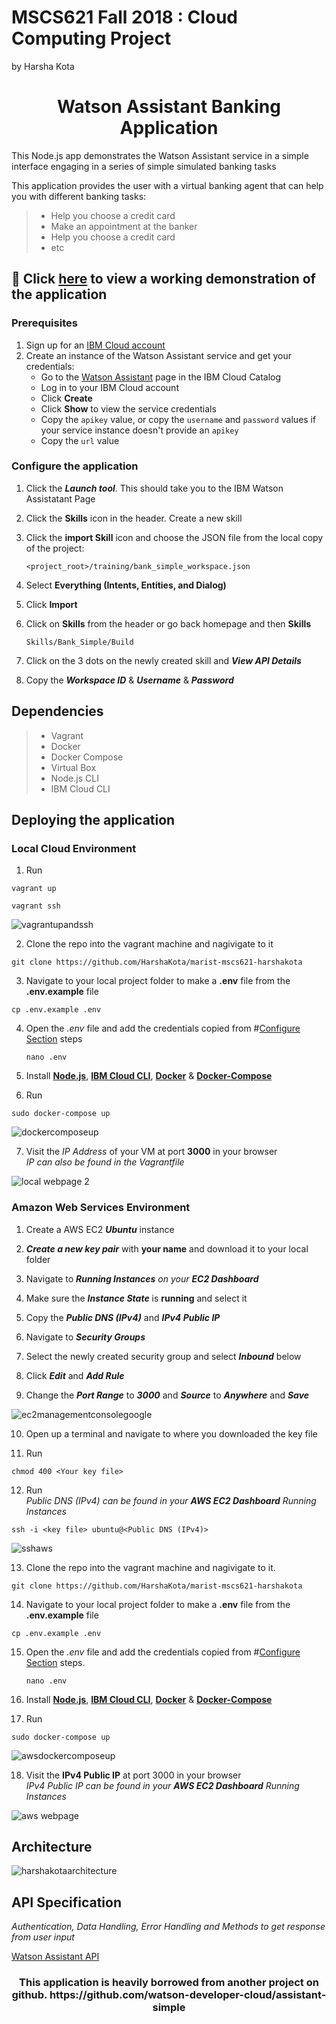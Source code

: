 # MSCS621 Fall 2018 : Cloud Computing Project
by Harsha Kota

<h1 align="center" style="border-bottom: none;">Watson Assistant Banking Application</h1>

This Node.js app demonstrates the Watson Assistant service in a simple interface engaging in a series of simple simulated banking tasks

This application provides the user with a virtual banking agent that can help you with different banking tasks:

> * Help you choose a credit card
> * Make an appointment at the banker
> * Help you choose a credit card
> * etc

## :link: Click [here](http://18.224.71.150:3000) to view a working demonstration of the application

### Prerequisites

1. Sign up for an [IBM Cloud account](https://console.bluemix.net/registration/)
2. Create an instance of the Watson Assistant service and get your credentials:
    - Go to the [Watson Assistant](https://console.bluemix.net/catalog/services/conversation) page in the IBM Cloud Catalog
    - Log in to your IBM Cloud account
    - Click **Create**
    - Click **Show** to view the service credentials
    - Copy the `apikey` value, or copy the `username` and `password` values if your service instance doesn't provide an `apikey`
    - Copy the `url` value

### Configure the application

1. Click the ***Launch tool***. This should take you to the IBM Watson Assistatant Page

2. Click the **Skills** icon in the header. Create a new skill

3. Click the **import Skill** icon and choose the JSON file from the local copy of the project:

    `<project_root>/training/bank_simple_workspace.json`

4. Select **Everything (Intents, Entities, and Dialog)**

5. Click **Import**

6. Click on **Skills** from the header or go back homepage and then **Skills**

    `Skills/Bank_Simple/Build`

7. Click on the 3 dots on the newly created skill and ***View API Details***

8. Copy the ***Workspace ID*** & ***Username*** & ***Password***
    
## Dependencies

> * Vagrant
> * Docker
> * Docker Compose
> * Virtual Box
> * Node.js CLI
> * IBM Cloud CLI

## Deploying the application
### Local Cloud Environment

1. Run </br>
``` 
vagrant up 
```
```
vagrant ssh
```

![vagrantupandssh](https://user-images.githubusercontent.com/18014466/49691843-3662d100-fb19-11e8-8f8a-efa930003605.gif)

2. Clone the repo into the vagrant machine and nagivigate to it
```
git clone https://github.com/HarshaKota/marist-mscs621-harshakota
```

3. Navigate to your local project folder to make a **.env** file from the **.env.example** file
```
cp .env.example .env
```

4. Open the *.env* file and add the credentials copied from #[Configure Section](#configure-the-application) steps

    ```nano .env```
    
5. Install **[Node.js](https://github.com/nodesource/distributions/blob/master/README.md#debinstall)**, **[IBM Cloud CLI](https://console.bluemix.net/docs/cli/index.html#overview)**, **[Docker](https://docs.docker.com/install/linux/docker-ce/ubuntu/#install-docker-ce-1)** & **[Docker-Compose](https://docs.docker.com/compose/install/#install-compose)**

6. Run </br>
```
sudo docker-compose up
```
![dockercomposeup](https://user-images.githubusercontent.com/18014466/49691862-affabf00-fb19-11e8-87bd-441dc61b8f32.gif)

7. Visit the *IP Address* of your VM at port **3000** in your browser </br>
*IP can also be found in the Vagrantfile*

![local webpage 2](https://user-images.githubusercontent.com/18014466/49691870-e33d4e00-fb19-11e8-86d4-5ca3cd201ce0.PNG)

### Amazon Web Services Environment
1. Create a AWS EC2 ***Ubuntu*** instance

2. ***Create a new key pair*** with **your name** and download it to your local folder

3. Navigate to ***Running Instances** on your **EC2 Dashboard***

4. Make sure the ***Instance State*** is **running** and select it

5. Copy the ***Public DNS (IPv4)*** and ***IPv4 Public IP***

6. Navigate to ***Security Groups***

7. Select the newly created security group and select ***Inbound*** below

8. Click ***Edit*** and ***Add Rule***

9. Change the ***Port Range*** to ***3000*** and ***Source*** to ***Anywhere*** and ***Save***

![ec2managementconsolegoogle](https://user-images.githubusercontent.com/18014466/49692069-b2abe300-fb1e-11e8-975a-83c1e6a711e7.gif)

10. Open up a terminal and navigate to where you downloaded the key file

11. Run
```
chmod 400 <Your key file>
```
12. Run </br>
*Public DNS (IPv4) can be found in your ***AWS EC2 Dashboard*** Running Instances*
```
ssh -i <key file> ubuntu@<Public DNS (IPv4)>
```
![sshaws](https://user-images.githubusercontent.com/18014466/49692529-e1c85180-fb2a-11e8-8fce-3b69c0c49021.gif)

13. Clone the repo into the vagrant machine and nagivigate to it.
```
git clone https://github.com/HarshaKota/marist-mscs621-harshakota
```

14. Navigate to your local project folder to make a **.env** file from the **.env.example** file
```
cp .env.example .env
```

15. Open the *.env* file and add the credentials copied from #[Configure Section](#configure-the-application) steps.

    ```nano .env```
    
16. Install **[Node.js](https://github.com/nodesource/distributions/blob/master/README.md#debinstall)**, **[IBM Cloud CLI](https://console.bluemix.net/docs/cli/index.html#overview)**, **[Docker](https://docs.docker.com/install/linux/docker-ce/ubuntu/#install-docker-ce-1)** & **[Docker-Compose](https://docs.docker.com/compose/install/#install-compose)**

17. Run </br>
```
sudo docker-compose up
```
![awsdockercomposeup](https://user-images.githubusercontent.com/18014466/49692536-10dec300-fb2b-11e8-92b7-f29243a51bc3.gif)

18. Visit the **IPv4 Public IP** at port 3000 in your browser </br>
*IPv4 Public IP can be found in your ***AWS EC2 Dashboard*** Running Instances*

![aws webpage](https://user-images.githubusercontent.com/18014466/49692544-1f2cdf00-fb2b-11e8-8a92-3249f2dc9e07.PNG)


## Architecture

![harshakotaarchitecture](https://user-images.githubusercontent.com/18014466/49756226-c757ba80-fc87-11e8-81c0-63be0ea73718.png)

## API Specification
*Authentication, Data Handling, Error Handling and Methods to get response from user input*

[Watson Assistant API](https://cloud.ibm.com/apidocs/assistant?language=node)

###

<h3 align="center">This application is heavily borrowed from another project on github. https://github.com/watson-developer-cloud/assistant-simple</h3>

